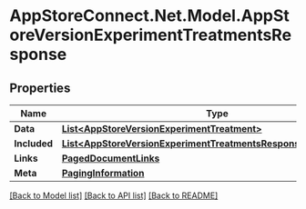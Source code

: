 # AppStoreConnect.Net.Model.AppStoreVersionExperimentTreatmentsResponse

## Properties

Name | Type | Description | Notes
------------ | ------------- | ------------- | -------------
**Data** | [**List&lt;AppStoreVersionExperimentTreatment&gt;**](AppStoreVersionExperimentTreatment.md) |  | 
**Included** | [**List&lt;AppStoreVersionExperimentTreatmentsResponseIncludedInner&gt;**](AppStoreVersionExperimentTreatmentsResponseIncludedInner.md) |  | [optional] 
**Links** | [**PagedDocumentLinks**](PagedDocumentLinks.md) |  | 
**Meta** | [**PagingInformation**](PagingInformation.md) |  | [optional] 

[[Back to Model list]](../README.md#documentation-for-models) [[Back to API list]](../README.md#documentation-for-api-endpoints) [[Back to README]](../README.md)

